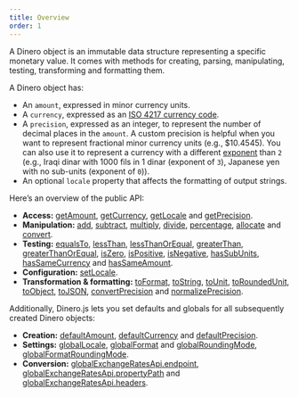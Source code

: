 ```yaml
---
title: Overview
order: 1
---
```


A Dinero object is an immutable data structure representing a specific monetary
value. It comes with methods for creating, parsing, manipulating, testing,
transforming and formatting them.

A Dinero object has:

- An `amount`, expressed in minor currency units.
- A `currency`, expressed as an [ISO 4217 currency code][wiki:iso4217].
- A `precision`, expressed as an integer, to represent the number of decimal
  places in the `amount`. A custom precision is helpful when you want to
  represent fractional minor currency units (e.g., \$10.4545). You can also use
  it to represent a currency with a different [exponent][wiki:iso4217:exponent]
  than `2` (e.g., Iraqi dinar with 1000 fils in 1 dinar (exponent of `3`),
  Japanese yen with no sub-units (exponent of `0`)).
- An optional `locale` property that affects the formatting of output strings.

Here’s an overview of the public API:

- **Access:** [getAmount][dinero:get-amount],
  [getCurrency][dinero:get-currency], [getLocale][dinero:get-locale] and
  [getPrecision][dinero:get-precision].
- **Manipulation:** [add][dinero:add], [subtract][dinero:subtract],
  [multiply][dinero:multiply], [divide][dinero:divide],
  [percentage][dinero:percentage], [allocate][dinero:allocate] and
  [convert][dinero:convert].
- **Testing:** [equalsTo][dinero:equals-to], [lessThan][dinero:less-than],
  [lessThanOrEqual][dinero:less-than-or-equal],
  [greaterThan][dinero:greater-than],
  [greaterThanOrEqual][dinero:greater-than-or-equal], [isZero][dinero:is-zero],
  [isPositive][dinero:is-positive], [isNegative][dinero:is-negative],
  [hasSubUnits][dinero:has-sub-units],
  [hasSameCurrency][dinero:has-same-currency] and
  [hasSameAmount][dinero:has-same-amount].
- **Configuration:** [setLocale][dinero:set-locale].
- **Transformation & formatting:** [toFormat][dinero:to-format], [toString][dinero:to-string],
  [toUnit][dinero:to-unit], [toRoundedUnit][dinero:to-rounded-unit],
  [toObject][dinero:to-object], [toJSON][dinero:to-json],
  [convertPrecision][dinero:convert-precision] and
  [normalizePrecision][dinero:normalize-precision].

Additionally, Dinero.js lets you set defaults and globals for all subsequently
created Dinero objects:

- **Creation:** [defaultAmount][dinero:default-amount],
  [defaultCurrency][dinero:default-currency] and
  [defaultPrecision][dinero:default-precision].
- **Settings:** [globalLocale][dinero:global-locale],
  [globalFormat][dinero:global-format] and
  [globalRoundingMode][dinero:global-rounding-mode],
  [globalFormatRoundingMode][dinero:global-format-rounding-mode].
- **Conversion:**
  [globalExchangeRatesApi.endpoint][dinero:global-exchange-rates-api-endpoint],
  [globalExchangeRatesApi.propertyPath][dinero:global-exchange-rates-api-property-path]
  and
  [globalExchangeRatesApi.headers][dinero:global-exchange-rates-api-headers].

[wiki:iso4217]: https://en.wikipedia.org/wiki/ISO_4217#Active_codes
[wiki:iso4217:exponent]:
  https://en.wikipedia.org/wiki/ISO_4217#Treatment_of_minor_currency_units_.28the_.22exponent.22.29
[dinero:get-amount]: /api/access/get-amount/
[dinero:get-currency]: /api/access/get-currency/
[dinero:get-locale]: /api/access/get-locale/
[dinero:get-precision]: /api/access/get-precision/
[dinero:add]: /api/manipulation/add/
[dinero:subtract]: /api/manipulation/subtract/
[dinero:multiply]: /api/manipulation/multiply/
[dinero:divide]: /api/manipulation/divide/
[dinero:percentage]: /api/manipulation/percentage/
[dinero:allocate]: /api/manipulation/allocate/
[dinero:convert]: /api/manipulation/convert/
[dinero:equals-to]: /api/testing/equals-to/
[dinero:less-than]: /api/testing/less-than/
[dinero:less-than-or-equal]: /api/testing/less-than-or-equal/
[dinero:greater-than]: /api/testing/greater-than/
[dinero:greater-than-or-equal]: /api/testing/greater-than-or-equal/
[dinero:is-zero]: /api/testing/is-zero/
[dinero:is-positive]: /api/testing/is-positive/
[dinero:is-negative]: /api/testing/is-negative/
[dinero:has-sub-units]: /api/testing/has-sub-units/
[dinero:has-same-currency]: /api/testing/has-same-currency/
[dinero:has-same-amount]: /api/testing/has-same-amount/
[dinero:set-locale]: /api/configuration/set-locale/
[dinero:to-format]: /api/transformation-and-formatting/to-format/
[dinero:to-string]: /api/transformation-and-formatting/to-string/
[dinero:to-unit]: /api/transformation-and-formatting/to-unit/
[dinero:to-rounded-unit]: /api/transformation-and-formatting/to-rounded-unit/
[dinero:to-object]: /api/transformation-and-formatting/to-object/
[dinero:to-json]: /api/transformation-and-formatting/to-json/
[dinero:convert-precision]:
  /api/transformation-and-formatting/convert-precision/
[dinero:normalize-precision]:
  /api/transformation-and-formatting/normalize-precision/
[dinero:default-amount]: /api/global-and-default-configuration/default-amount/
[dinero:default-currency]:
  /api/global-and-default-configuration/default-currency/
[dinero:default-precision]:
  /api/global-and-default-configuration/default-precision/
[dinero:global-locale]: /api/global-and-default-configuration/global-locale/
[dinero:global-format]: /api/global-and-default-configuration/global-format/
[dinero:global-rounding-mode]:
  /api/global-and-default-configuration/global-rounding-mode/
[dinero:global-format-rounding-mode]:
  /api/global-and-default-configuration/global-format-rounding-mode/
[dinero:global-exchange-rates-api-endpoint]:
  /api/global-and-default-configuration/global-exchange-rates-api-endpoint/
[dinero:global-exchange-rates-api-property-path]:
  /api/global-and-default-configuration/global-exchange-rates-api-property-path/
[dinero:global-exchange-rates-api-headers]:
  /api/global-and-default-configuration/global-exchange-rates-api-headers/

